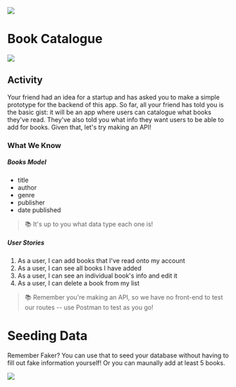 ![](/ga_cog.png)

# Book Catalogue

![](https://cdn-images-1.medium.com/max/1024/1*YLlZ96J3p8GFkIh1USVMzg.jpeg)

## Activity

Your friend had an idea for a startup and has asked you to make a simple prototype for the backend of this app. So far, all your friend has told you is the basic gist: it will be an app where users can catalogue what books they've read. They've also told you what info they want users to be able to add for books. Given that, let's try making an API!

### What We Know

##### Books Model

  - title
  - author
  - genre
  - publisher
  - date published

> :books: It's up to you what data type each one is!

##### User Stories  

1. As a user, I can add books that I've read onto my account
1. As a user, I can see all books I have added
1. As a user, I can see an individual book's info and edit it
1. As a user, I can delete a book from my list

> :books: Remember you're making an API, so we have no front-end to test our routes -- use Postman to test as you go!


# Seeding Data

Remember Faker? You can use that to seed your database without having to fill out fake information yourself! Or you can maunally add at least 5 books.

![](https://media.giphy.com/media/WoWm8YzFQJg5i/giphy.gif)

